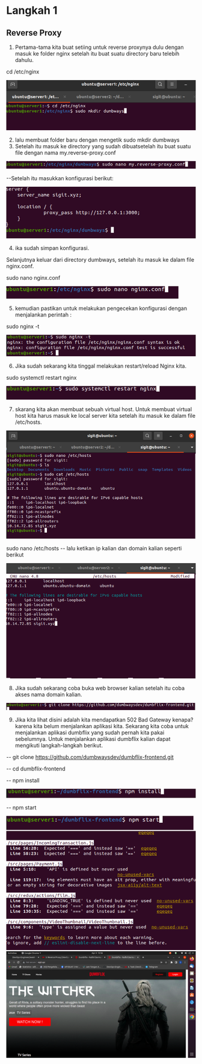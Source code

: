 # Langkah 1
## Reverse Proxy

1. Pertama-tama kita buat setiing untuk reverse proxynya dulu dengan masuk ke folder nginx setelah itu buat suatu directory baru telebih dahulu.

cd /etc/nginx

![logo](https://github.com/prayogosigit/DevOps-Engineer/blob/main/week-1/day-7/assets/1.png)


2. lalu membuat folder baru dengan mengetik sudo mkdir dumbways
3. Setelah itu masuk ke directory yang sudah dibuatsetelah itu buat suatu file dengan nama my.reverse-proxy.conf

![logo](https://github.com/prayogosigit/DevOps-Engineer/blob/main/week-1/day-7/assets/2.png)

--Setelah itu masukkan konfigurasi berikut:

![logo](https://github.com/prayogosigit/DevOps-Engineer/blob/main/week-1/day-7/assets/3.png)

4. ika sudah simpan konfigurasi.

Selanjutnya keluar dari directory dumbways, setelah itu masuk ke dalam file nginx.conf.

sudo nano nginx.conf

![logo](https://github.com/prayogosigit/DevOps-Engineer/blob/main/week-1/day-7/assets/4.png)

5. kemudian pastikan untuk melakukan pengecekan konfigurasi dengan menjalankan perintah :

sudo nginx -t

![logo](https://github.com/prayogosigit/DevOps-Engineer/blob/main/week-1/day-7/assets/6.png)

6. Jika sudah sekarang kita tinggal melakukan restart/reload Nginx kita.

sudo systemctl restart nginx

![logo](https://github.com/prayogosigit/DevOps-Engineer/blob/main/week-1/day-7/assets/7.png)


7. skarang kita akan membuat sebuah virtual host. Untuk membuat virtual host kita harus masuk ke local server kita setelah itu masuk ke dalam file /etc/hosts.

![logo](https://github.com/prayogosigit/DevOps-Engineer/blob/main/week-1/day-7/assets/8.png)

sudo nano /etc/hosts
-- lalu ketikan ip kalian dan domain kalian seperti berikut

![logo](https://github.com/prayogosigit/DevOps-Engineer/blob/main/week-1/day-7/assets/77.png)

8. Jika sudah sekarang coba buka web browser kalian setelah itu coba akses nama domain kalian.

![logo](https://github.com/prayogosigit/DevOps-Engineer/blob/main/week-1/day-7/assets/9.png)

9. Jika kita lihat disini adalah kita mendapatkan 502 Bad Gateway kenapa? karena kita belum menjalankan aplikasi kita.
Sekarang kita coba untuk menjalankan aplikasi dumbflix yang sudah pernah kita pakai sebelumnya.
Untuk menjalankan aplikasi dumbflix kalian dapat mengikuti langkah-langkah berikut.



-- git clone https://github.com/dumbwaysdev/dumbflix-frontend.git

-- cd dumbflix-frontend

-- npm install 

![logo](https://github.com/prayogosigit/DevOps-Engineer/blob/main/week-1/day-7/assets/10.png)

-- npm start

![logo](https://github.com/prayogosigit/DevOps-Engineer/blob/main/week-1/day-7/assets/11.png)
![logo](https://github.com/prayogosigit/DevOps-Engineer/blob/main/week-1/day-7/assets/12.png)
![logo](https://github.com/prayogosigit/DevOps-Engineer/blob/main/week-1/day-7/assets/13.png)


